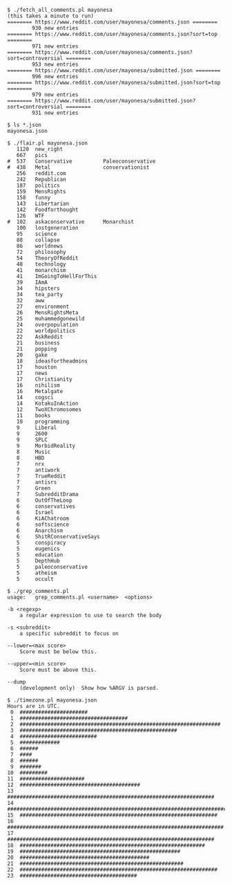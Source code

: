    $ ./fetch_all_comments.pl mayonesa
    (this takes a minute to run)
    ======== https://www.reddit.com/user/mayonesa/comments.json ========
            930 new entries                 
    ======== https://www.reddit.com/user/mayonesa/comments.json?sort=top ========
            971 new entries                 
    ======== https://www.reddit.com/user/mayonesa/comments.json?sort=controversial ========
            953 new entries                 
    ======== https://www.reddit.com/user/mayonesa/submitted.json ========
            996 new entries                 
    ======== https://www.reddit.com/user/mayonesa/submitted.json?sort=top ========
            979 new entries                 
    ======== https://www.reddit.com/user/mayonesa/submitted.json?sort=controversial ========
            931 new entries  

    $ ls *.json
    mayonesa.json

    $ ./flair.pl mayonesa.json 
       1120  new_right             
       667   pics                  
    #  537   Conservative          Paleoconservative
    #  438   Metal                 conservationist
       256   reddit.com            
       242   Republican            
       187   politics              
       159   MensRights            
       158   funny                 
       143   Libertarian           
       142   Foodforthought        
       126   WTF                   
    #  102   askaconservative      Monarchist
       100   lostgeneration        
       95    science               
       88    collapse              
       86    worldnews             
       72    philosophy            
       54    TheoryOfReddit        
       48    technology            
       41    monarchism            
       41    ImGoingToHellForThis  
       39    IAmA                  
       34    hipsters              
       34    tea_party             
       32    aww                   
       27    environment           
       26    MensRightsMeta        
       25    muhammedgonewild      
       24    overpopulation        
       22    worldpolitics         
       22    AskReddit             
       21    business              
       21    popping               
       20    gake                  
       18    ideasfortheadmins     
       17    houston               
       17    news                  
       17    Christianity          
       16    nihilism              
       16    Metalgate             
       14    cogsci                
       14    KotakuInAction        
       12    TwoXChromosomes       
       11    books                 
       10    programming           
       9     Liberal               
       9     2600                  
       9     SPLC                  
       9     MorbidReality         
       8     Music                 
       8     HBD                   
       7     nrx                   
       7     antiwork              
       7     TrueReddit            
       7     antisrs               
       7     Green                 
       7     SubredditDrama        
       6     OutOfTheLoop          
       6     conservatives         
       6     Israel                
       6     KiAChatroom           
       6     softscience           
       6     Anarchism             
       6     ShitRConservativeSays  
       5     conspiracy            
       5     eugenics              
       5     education             
       5     DepthHub              
       5     paleoconservative     
       5     atheism               
       5     occult 

    $ ./grep_comments.pl 
    usage:   grep_comments.pl <username>  <options>

    -b <regexp>
        a regular expression to use to search the body

    -s <subreddit>
        a specific subreddit to focus on

    --lower=<max score>
        Score must be below this.

    --upper=<min score>
        Score must be above this.

    --dump
        (development only)  Show how %ARGV is parsed.

    $ ./timezone.pl mayonesa.json 
    Hours are in UTC.
     0  ######################
     1  ###################################
     2  #################################################################
     3  ###################################################
     4  #########################
     5  #############
     6  ######
     7  ####
     8  ######
     9  #######
    10  #########
    11  #####################
    12  #######################################
    13  ###################################################################
    14  ###########################################################################
    15  ################################################################
    16  ######################################################################
    17  ###################################################################
    18  ############################################################
    19  ####################################################
    20  ##########################################
    21  #####################################################
    22  ################################################################
    23  ######################################

